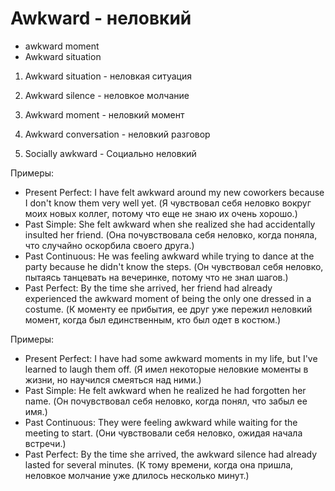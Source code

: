 # Awkward - неловкий

- awkward moment
- Awkward situation

1. Awkward situation - неловкая ситуация

2. Awkward silence - неловкое молчание

3. Awkward moment - неловкий момент

4. Awkward conversation - неловкий разговор

5. Socially awkward - Социально неловкий

Примеры:

- Present Perfect: I have felt awkward around my new coworkers because I don't know them very well yet. (Я чувствовал себя неловко вокруг моих новых коллег, потому что еще не знаю их очень хорошо.)
- Past Simple: She felt awkward when she realized she had accidentally insulted her friend. (Она почувствовала себя неловко, когда поняла, что случайно оскорбила своего друга.)
- Past Continuous: He was feeling awkward while trying to dance at the party because he didn't know the steps. (Он чувствовал себя неловко, пытаясь танцевать на вечеринке, потому что не знал шагов.)
- Past Perfect: By the time she arrived, her friend had already experienced the awkward moment of being the only one dressed in a costume. (К моменту ее прибытия, ее друг уже пережил неловкий момент, когда был единственным, кто был одет в костюм.)

Примеры:

- Present Perfect: I have had some awkward moments in my life, but I've learned to laugh them off. (Я имел некоторые неловкие моменты в жизни, но научился смеяться над ними.)
- Past Simple: He felt awkward when he realized he had forgotten her name. (Он почувствовал себя неловко, когда понял, что забыл ее имя.)
- Past Continuous: They were feeling awkward while waiting for the meeting to start. (Они чувствовали себя неловко, ожидая начала встречи.)
- Past Perfect: By the time she arrived, the awkward silence had already lasted for several minutes. (К тому времени, когда она пришла, неловкое молчание уже длилось несколько минут.)
